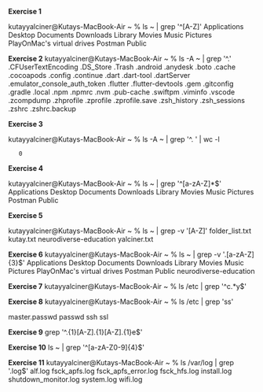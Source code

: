 **Exercise 1**

kutayyalciner@Kutays-MacBook-Air ~ % ls ~ | grep '^[A-Z]'
Applications
Desktop
Documents
Downloads
Library
Movies
Music
Pictures
PlayOnMac's virtual drives
Postman
Public

**Exercise 2**
kutayyalciner@Kutays-MacBook-Air ~ % ls -A ~ | grep '^\.'
.CFUserTextEncoding
.DS_Store
.Trash
.android
.anydesk
.boto
.cache
.cocoapods
.config
.continue
.dart
.dart-tool
.dartServer
.emulator_console_auth_token
.flutter
.flutter-devtools
.gem
.gitconfig
.gradle
.local
.npm
.npmrc
.nvm
.pub-cache
.swiftpm
.viminfo
.vscode
.zcompdump
.zhprofile
.zprofile
.zprofile.save
.zsh_history
.zsh_sessions
.zshrc
.zshrc.backup

**Exercise 3**

kutayyalciner@Kutays-MacBook-Air ~ % ls -A ~ | grep '^\. ' | wc -l

       0
       
**Exercise 4**

kutayyalciner@Kutays-MacBook-Air ~ % ls ~ | grep '^[a-zA-Z]*$'
Applications
Desktop
Documents
Downloads
Library
Movies
Music
Pictures
Postman
Public

**Exercise 5**

kutayyalciner@Kutays-MacBook-Air ~ % ls ~ | grep -v '[A-Z]'
folder_list.txt
kutay.txt
neurodiverse-education
yalciner.txt

**Exercise 6**
kutayyalciner@Kutays-MacBook-Air ~ % ls ~ | grep -v '\.[a-zA-Z]\{3\}$'
Applications
Desktop
Documents
Downloads
Library
Movies
Music
Pictures
PlayOnMac's virtual drives
Postman
Public
neurodiverse-education

**Exercise 7**
kutayyalciner@Kutays-MacBook-Air ~ % ls /etc | grep '^c.*y$'

**Exercise 8**
kutayyalciner@Kutays-MacBook-Air ~ % ls /etc | grep 'ss'

master.passwd
passwd
ssh
ssl

**Exercise 9**
grep '^.\{1\}[A-Z].\{1\}[A-Z].\{1\}e$'

**Exercise 10**
ls ~ | grep '^[a-zA-Z0-9]\{4\}$'

**Exercise 11**
kutayyalciner@Kutays-MacBook-Air ~ % ls /var/log | grep '\.log$'
alf.log
fsck_apfs.log
fsck_apfs_error.log
fsck_hfs.log
install.log
shutdown_monitor.log
system.log
wifi.log


